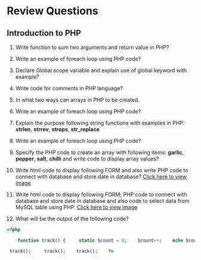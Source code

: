 # Review Questions

## Introduction to PHP

1. Write function to sum two arguments and return value in PHP? 

1. Write an example of foreach loop using PHP code? 

1. Declare Global scope variable and explain use of global keyword with example?

1. Write code for comments in PHP language?

1. In what two ways can arrays in PHP to be created. 

1. Write an example of foreach loop using PHP code? 

1. Explain the purpose following string functions with examples in PHP: **strlen**, **strrev**, **strops**, **str_replace**

1. Write an example of foreach loop using PHP code?

1. Specify the PHP code to create an array with following items: **garlic**, **pepper**, **salt**, **chilli** and write code to display array values?

1. Write html code to display following FORM and also write PHP code to connect with database and store date in database? [Click here to view image](../images/html-form-user.png)

1. Write html code to display following FORM; PHP code to connect with database and store date in database and also code to select data from MySQL table using PHP. [Click here to view image](../images/html-form-user.png)

1. What will be the output of the following code?

```php
<?php 

    function track() {     static $count = 0;    $count++;    echo $count;    }     

 track();     track();    track();    ?> 
 ```
